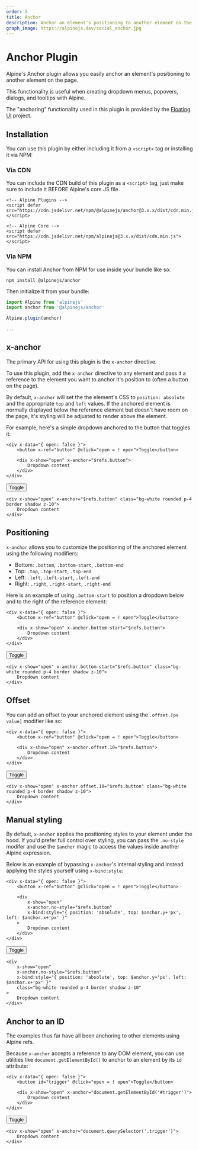 ```yaml
---
order: 5
title: Anchor
description: Anchor an element's positioning to another element on the pageg
graph_image: https://alpinejs.dev/social_anchor.jpg
---
```


# Anchor Plugin

Alpine's Anchor plugin allows you easily anchor an element's positioning to another element on the page.

This functionality is useful when creating dropdown menus, popovers, dialogs, and tooltips with Alpine.

The "anchoring" functionality used in this plugin is provided by the [Floating UI](https://floating-ui.com/) project.

<a name="installation"></a>
## Installation

You can use this plugin by either including it from a `<script>` tag or installing it via NPM:

### Via CDN

You can include the CDN build of this plugin as a `<script>` tag, just make sure to include it BEFORE Alpine's core JS file.

```alpine
<!-- Alpine Plugins -->
<script defer src="https://cdn.jsdelivr.net/npm/@alpinejs/anchor@3.x.x/dist/cdn.min.js"></script>

<!-- Alpine Core -->
<script defer src="https://cdn.jsdelivr.net/npm/alpinejs@3.x.x/dist/cdn.min.js"></script>
```

### Via NPM

You can install Anchor from NPM for use inside your bundle like so:

```shell
npm install @alpinejs/anchor
```

Then initialize it from your bundle:

```js
import Alpine from 'alpinejs'
import anchor from '@alpinejs/anchor'

Alpine.plugin(anchor)

...
```

<a name="x-anchor"></a>
## x-anchor

The primary API for using this plugin is the `x-anchor` directive.

To use this plugin, add the `x-anchor` directive to any element and pass it a reference to the element you want to anchor it's position to (often a button on the page).

By default, `x-anchor` will set the the element's CSS to `position: absolute` and the appropriate `top` and `left` values. If the anchored element is normally displayed below the reference element but doesn't have room on the page, it's styling will be adjusted to render above the element.

For example, here's a simple dropdown anchored to the button that toggles it:

```alpine
<div x-data="{ open: false }">
    <button x-ref="button" @click="open = ! open">Toggle</button>

    <div x-show="open" x-anchor="$refs.button">
        Dropdown content
    </div>
</div>
```

<!-- START_VERBATIM -->
<div x-data="{ open: false }" class="demo overflow-hidden">
    <div class="flex justify-center">
        <button x-ref="button" @click="open = ! open">Toggle</button>
    </div>

    <div x-show="open" x-anchor="$refs.button" class="bg-white rounded p-4 border shadow z-10">
        Dropdown content
    </div>
</div>
<!-- END_VERBATIM -->

<a name="positioning"></a>
## Positioning

`x-anchor` allows you to customize the positioning of the anchored element using the following modifiers:

* Bottom: `.bottom`, `.bottom-start`, `.bottom-end`
* Top: `.top`, `.top-start`, `.top-end`
* Left: `.left`, `.left-start`, `.left-end`
* Right: `.right`, `.right-start`, `.right-end`

Here is an example of using `.bottom-start` to position a dropdown below and to the right of the reference element:

```alpine
<div x-data="{ open: false }">
    <button x-ref="button" @click="open = ! open">Toggle</button>

    <div x-show="open" x-anchor.bottom-start="$refs.button">
        Dropdown content
    </div>
</div>
```

<!-- START_VERBATIM -->
<div x-data="{ open: false }" class="demo overflow-hidden">
    <div class="flex justify-center">
        <button x-ref="button" @click="open = ! open">Toggle</button>
    </div>

    <div x-show="open" x-anchor.bottom-start="$refs.button" class="bg-white rounded p-4 border shadow z-10">
        Dropdown content
    </div>
</div>
<!-- END_VERBATIM -->

<a name="offset"></a>
## Offset

You can add an offset to your anchored element using the `.offset.[px value]` modifier like so:

```alpine
<div x-data="{ open: false }">
    <button x-ref="button" @click="open = ! open">Toggle</button>

    <div x-show="open" x-anchor.offset.10="$refs.button">
        Dropdown content
    </div>
</div>
```

<!-- START_VERBATIM -->
<div x-data="{ open: false }" class="demo overflow-hidden">
    <div class="flex justify-center">
        <button x-ref="button" @click="open = ! open">Toggle</button>
    </div>

    <div x-show="open" x-anchor.offset.10="$refs.button" class="bg-white rounded p-4 border shadow z-10">
        Dropdown content
    </div>
</div>
<!-- END_VERBATIM -->

<a name="manual-styling"></a>
## Manual styling

By default, `x-anchor` applies the positioning styles to your element under the hood. If you'd prefer full control over styling, you can pass the `.no-style` modifer and use the `$anchor` magic to access the values inside another Alpine expression.

Below is an example of bypassing `x-anchor`'s internal styling and instead applying the styles yourself using `x-bind:style`:

```alpine
<div x-data="{ open: false }">
    <button x-ref="button" @click="open = ! open">Toggle</button>

    <div
        x-show="open"
        x-anchor.no-style="$refs.button"
        x-bind:style="{ position: 'absolute', top: $anchor.y+'px', left: $anchor.x+'px' }"
    >
        Dropdown content
    </div>
</div>
```

<!-- START_VERBATIM -->
<div x-data="{ open: false }" class="demo overflow-hidden">
    <div class="flex justify-center">
        <button x-ref="button" @click="open = ! open">Toggle</button>
    </div>

    <div
        x-show="open"
        x-anchor.no-style="$refs.button"
        x-bind:style="{ position: 'absolute', top: $anchor.y+'px', left: $anchor.x+'px' }"
        class="bg-white rounded p-4 border shadow z-10"
    >
        Dropdown content
    </div>
</div>
<!-- END_VERBATIM -->

<a name="from-id"></a>
## Anchor to an ID

The examples thus far have all been anchoring to other elements using Alpine refs.

Because `x-anchor` accepts a reference to any DOM element, you can use utilities like `document.getElementById()` to anchor to an element by its `id` attribute:

```alpine
<div x-data="{ open: false }">
    <button id="trigger" @click="open = ! open">Toggle</button>

    <div x-show="open" x-anchor="document.getElementById('#trigger')">
        Dropdown content
    </div>
</div>
```

<!-- START_VERBATIM -->
<div x-data="{ open: false }" class="demo overflow-hidden">
    <div class="flex justify-center">
        <button class="trigger" @click="open = ! open">Toggle</button>
    </div>


    <div x-show="open" x-anchor="document.querySelector('.trigger')">
        Dropdown content
    </div>
</div>
<!-- END_VERBATIM -->

